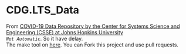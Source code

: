 # CDG.LTS_Data
From [COVID-19 Data Repository by the Center for Systems Science and Engineering (CSSE) at Johns Hopkins University](https://github.com/CSSEGISandData/COVID-19)   
*`Not Automatic`*. So it have delay.   
The make tool on [here](https://pan.huang1111.cn/s/BGENI6). You can Fork this project and use pull requests.
